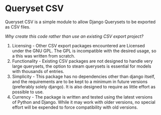 # Queryset CSV

Queryset CSV is a simple module to allow Django Querysets to be exported as CSV files.

*Why create this code rather than use an existing CSV export project?*

1. Licensing - Other CSV export packages encountered are Licensed under the GNU GPL. The GPL is incompatible with the desired usage, so a this was written from scratch.
1. Functionality - Existing CSV packages are not designed to handle very large querysets, the option to steam querysets is essential for models with thousands of entries.
1. Simplicity - This package has no dependencies other than django itself, and the requirements are to be kept to a minimum in future versions (preferably solely django). It is also designed to require as little effort as possible to use.
1. Currency - The package is written and tested using the latest versions of Python and Django. While it may work with older versions, no special effort will be expended to force compatibility with old versions.
